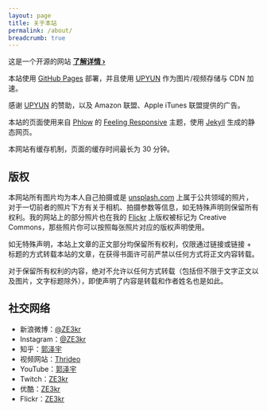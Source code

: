 ```yaml
---
layout: page
title: 关于本站
permalink: /about/
breadcrumb: true
---
```


这是一个开源的网站 <a href="https://github.com/ZE3kr/ZE3kr.github.io"><strong>了解详情&nbsp;›</strong></a>

本站使用 [GitHub Pages](https://pages.github.com) 部署，并且使用 [UPYUN](https://www.upaiyun.com) 作为图片/视频存储与 CDN 加速。

感谢 [UPYUN](https://www.upaiyun.com) 的赞助，以及 Amazon 联盟、Apple iTunes 联盟提供的广告。

本站的页面使用来自 [Phlow](http://phlow.de/) 的 [Feeling Responsive](http://phlow.github.io/feeling-responsive/) 主题，使用 [Jekyll](http://jekyllrb.com/) 生成的静态网页。

本网站有缓存机制，页面的缓存时间最长为 30 分钟。

## 版权

本网站所有图片均为本人自己拍摄或是 [unsplash.com](https://unsplash.com) 上属于公共领域的照片，对于一切前者的照片下方有关于相机、拍摄参数等信息，如无特殊声明则保留所有权利。我的网站上的部分照片也在我的 [Flickr](https://www.flickr.com/photos/ze3kr/) 上版权被标记为 Creative Commons，那些照片你可以按照每张照片对应的版权声明使用。

如无特殊声明，本站上文章的正文部分均保留所有权利，仅限通过链接或链接 + 标题的方式转载本站的文章，在获得书面许可前严禁以任何方式将正文内容转载。

对于保留所有权利的内容，绝对不允许以任何方式转载（包括但不限于文字正文以及图片，文字标题除外），即使声明了内容是转载和作者姓名也是如此。

## 社交网络

+ 新浪微博：[@ZE3kr](http://weibo.com/ze3kr)
+ Instagram：[@ZE3kr](https://instagram.com/ze3kr/)
+ 知乎：[郭泽宇](http://www.zhihu.com/people/guo-ze-yu-8-94)
+ 视频网站：[Thrideo](https://thrideo.tlo.xyz/)
+ YouTube：[郭泽宇](https://www.youtube.com/channel/UCcvX7ZVfFHkhr5nLH6R_WFw)
+ Twitch：[ZE3kr](http://www.twitch.tv/ze3kr)
+ 优酷：[ZE3kr](http://i.youku.com/u/UNTUxMjQ4MjUy)
+ Flickr：[ZE3kr](https://www.flickr.com/photos/ze3kr/)
